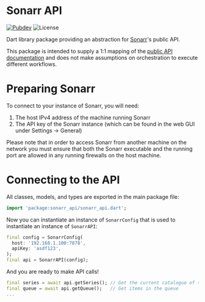 # Sonarr API

[![Pubdev][pubdev-shield]][pubdev]
![License][license-shield]

Dart library package providing an abstraction for [Sonarr][website]'s public API.

This package is intended to supply a 1:1 mapping of the [public API documentation][swagger] and does not make assumptions on orchestration to execute different workflows.

# Preparing Sonarr

To connect to your instance of Sonarr, you will need:

1. The host IPv4 address of the machine running Sonarr
2. The API key of the Sonarr instance (which can be found in the web GUI under Settings → General)

Please note that in order to access Sonarr from another machine on the network you must ensure that both the Sonarr executable and the running port are allowed in any running firewalls on the host machine.

# Connecting to the API

All classes, models, and types are exported in the main package file:

```dart
import 'package:sonarr_api/sonarr_api.dart';
```

Now you can instantiate an instance of `SonarrConfig` that is used to instantiate an instance of `SonarrAPI`:

```dart
final config = SonarrConfig(
  host: '192.168.1.100:7878',
  apiKey: 'asdf123',
);
final api = SonarrAPI(config);
```

And you are ready to make API calls!

```dart
final series = await api.getSeries(); // Get the current catalogue of series
final queue = await api.getQueue();   // Get items in the queue
...
```

[website]: https://sonarr.tv
[swagger]: https://sonarr.tv/docs/api/
[license-shield]: https://img.shields.io/github/license/RoninComputer/dart-sonarr-api?style=for-the-badge
[pubdev]: https://pub.dev/packages/sonarr_api/
[pubdev-shield]: https://img.shields.io/pub/v/sonarr_api.svg?style=for-the-badge
